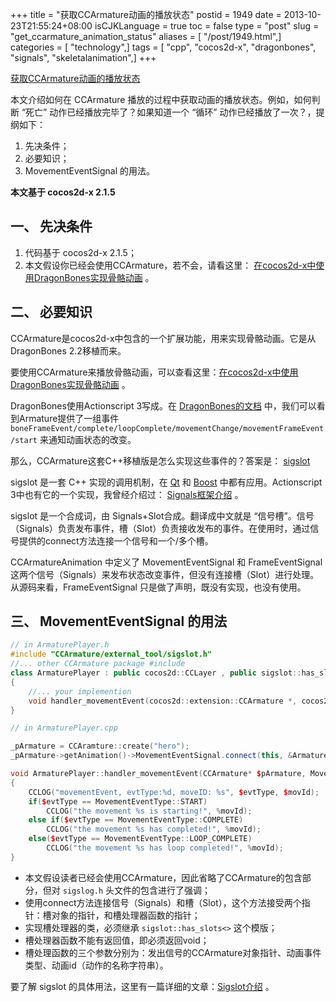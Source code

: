 +++
title = "获取CCArmature动画的播放状态"
postid = 1949
date = 2013-10-23T21:55:24+08:00
isCJKLanguage = true
toc = false
type = "post"
slug = "get_ccarmature_animation_status"
aliases = [ "/post/1949.html",]
categories = [ "technology",]
tags = [ "cpp", "cocos2d-x", "dragonbones", "signals", "skeletalanimation",]
+++


[获取CCArmature动画的播放状态](https://blog.zengrong.net/post/1949.html)

本文介绍如何在 CCArmature 播放的过程中获取动画的播放状态。例如，如何判断 “死亡” 动作已经播放完毕了？如果知道一个 “循环” 动作已经播放了一次？，提纲如下：

1. 先决条件；
2. 必要知识；
3. MovementEventSignal 的用法。

<!--more-->

**本文基于 cocos2d-x 2.1.5** 

## 一、 先决条件

1. 代码基于 cocos2d-x 2.1.5；
2. 本文假设你已经会使用CCArmature，若不会，请看这里： [在cocos2d-x中使用DragonBones实现骨骼动画][usage] 。

## 二、 必要知识

CCArmature是cocos2d-x中包含的一个扩展功能，用来实现骨骼动画。它是从DragonBones 2.2移植而来。

要使用CCArmature来播放骨骼动画，可以查看这里：[在cocos2d-x中使用DragonBones实现骨骼动画][usage] 。

DragonBones使用Actionscript 3写成。在 [DragonBones的文档][dbevent] 中，我们可以看到Armature提供了一组事件 `boneFrameEvent/complete/loopComplete/movementChange/movementFrameEvent/start` 来通知动画状态的改变。

那么，CCArmature这套C++移植版是怎么实现这些事件的？答案是： [sigslot][sigslot] 

sigslot 是一套 C++ 实现的调用机制，在 [Qt][qt] 和 [Boost][signals] 中都有应用。Actionscript 3中也有它的一个实现，我曾经介绍过： [Signals框架介绍][as3signals] 。

sigslot 是一个合成词，由 Signals+Slot合成。翻译成中文就是 “信号槽”。信号（Signals）负责发布事件，槽（Slot）负责接收发布的事件。在使用时，通过信号提供的connect方法连接一个信号和一个/多个槽。

CCArmatureAnimation 中定义了 MovementEventSignal 和 FrameEventSignal 这两个信号（Signals）来发布状态改变事件，但没有连接槽（Slot）进行处理。从源码来看，FrameEventSignal 只是做了声明，既没有实现，也没有使用。

## 三、 MovementEventSignal 的用法

``` c++
// in ArmaturePlayer.h
#include "CCArmature/external_tool/sigslot.h"
//... other CCArmature package #include
class ArmaturePlayer : public cocos2d::CCLayer , public sigslot::has_slots<>
{
	//... your implemention
	void handler_movementEvent(cocos2d::extension::CCArmature *, cocos2d::extension::MovementEventType, const char *);
}

// in ArmaturePlayer.cpp

_pArmature = CCAramture::create("hero");
_pArmature->getAnimation()->MovementEventSignal.connect(this, &ArmaturePlayer::handler_movementEvent);

void ArmaturePlayer::handler_movementEvent(CCArmature* $pArmature, MovementEventType $evtType, const char* $movId)
{
	CCLOG("movementEvent, evtType:%d, moveID: %s", $evtType, $movId);
	if($evtType == MovementEventType::START)
		CCLOG("the movement %s is starting!", %movId);
	else if($evtType == MovementEventType::COMPLETE)
		CCLOG("the movement %s has completed!", %movId);
	else($evtType == MovementEventType::LOOP_COMPLETE)
		CCLOG("the movement %s has loop completed!", %movId);
}
```

- 本文假设读者已经会使用CCArmature，因此省略了CCArmature的包含部分，但对 `sigslog.h` 头文件的包含进行了强调；
- 使用connect方法连接信号（Signals）和槽（Slot），这个方法接受两个指针：槽对象的指针，和槽处理器函数的指针；
- 实现槽处理器的类，必须继承 `sigslot::has_slots<>` 这个模版；
- 槽处理器函数不能有返回值，即必须返回void；
- 槽处理函数的三个参数分别为：发出信号的CCArmature对象指针、动画事件类型、动画id（动作的名称字符串）。

要了解 sigslot 的具体用法，这里有一篇详细的文章：[Sigslot介绍][usagesigslot] 。

[usage]: https://blog.zengrong.net/post/1911.html
[dbevent]: http://dragonbones.github.io/asdoc/V2/dragonBones/Armature.html
[sigslot]: http://sigslot.sourceforge.net/
[usagesigslot]: http://blog.csdn.net/smallcraft/article/details/2237802
[signals]: http://www.boost.org/doc/libs/1_54_0/doc/html/signals.html
[qt]: http://qt-project.org/
[as3signals]: https://blog.zengrong.net/post/1504.html
